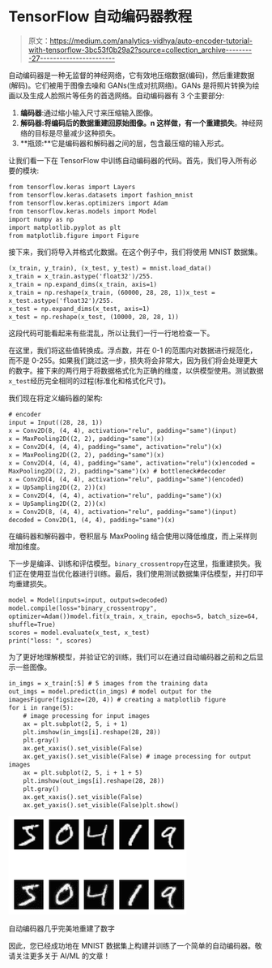 # TensorFlow 自动编码器教程

> 原文：<https://medium.com/analytics-vidhya/auto-encoder-tutorial-with-tensorflow-3bc53f0b29a2?source=collection_archive---------27----------------------->

自动编码器是一种无监督的神经网络，它有效地压缩数据(编码)，然后重建数据(解码)。它们被用于图像去噪和 GANs(生成对抗网络)。GANs 是将照片转换为绘画以及生成人脸照片等任务的首选网络。自动编码器有 3 个主要部分:

1.  **编码器**:通过缩小输入尺寸来压缩输入图像。
2.  **解码器:**将编码后的数据重建回原始图像。n 这样做，有一个**重建损失**。神经网络的目标是尽量减少这种损失。
3.  **瓶颈:**它是编码器和解码器之间的层，包含最压缩的输入形式。

让我们看一下在 TensorFlow 中训练自动编码器的代码。首先，我们导入所有必要的模块:

```
from tensorflow.keras import Layers
from tensorflow.keras.datasets import fashion_mnist
from tensorflow.keras.optimizers import Adam
from tensorflow.keras.models import Model
import numpy as np
import matplotlib.pyplot as plt
from matplotlib.figure import Figure
```

接下来，我们将导入并格式化数据。在这个例子中，我们将使用 MNIST 数据集。

```
(x_train, y_train), (x_test, y_test) = mnist.load_data()
x_train = x_train.astype('float32')/255.
x_train = np.expand_dims(x_train, axis=1)
x_train = np.reshape(x_train, (60000, 28, 28, 1))x_test = x_test.astype('float32')/255.
x_test = np.expand_dims(x_test, axis=1)
x_test = np.reshape(x_test, (10000, 28, 28, 1))
```

这段代码可能看起来有些混乱，所以让我们一行一行地检查一下。

在这里，我们将这些值转换成。浮点数，并在 0-1 的范围内对数据进行规范化，而不是 0-255。如果我们跳过这一步，损失将会非常大，因为我们将会处理更大的数字。接下来的两行用于将数据格式化为正确的维度，以供模型使用。测试数据`x_test`经历完全相同的过程(标准化和格式化尺寸)。

我们现在将定义编码器的架构:

```
# encoder
input = Input((28, 28, 1))
x = Conv2D(8, (4, 4), activation="relu", padding="same")(input)
x = MaxPooling2D((2, 2), padding="same")(x)
x = Conv2D(4, (4, 4), padding="same", activation="relu")(x)
x = MaxPooling2D((2, 2), padding="same")(x)
x = Conv2D(4, (4, 4), padding="same", activation="relu")(x)encoded = MaxPooling2D((2, 2), padding="same")(x) # bottleneck#decoder
x = Conv2D(4, (4, 4), activation="relu", padding="same")(encoded)
x = UpSampling2D((2, 2))(x)
x = Conv2D(4, (4, 4), activation="relu", padding="same")(x)
x = UpSampling2D((2, 2))(x)
x = Conv2D(8, (4, 4), activation="relu", padding="same")(input)
decoded = Conv2D(1, (4, 4), padding="same")(x)
```

在编码器和解码器中，卷积层与 MaxPooling 结合使用以降低维度，而上采样则增加维度。

下一步是编译、训练和评估模型。`binary_crossentropy`在这里，指重建损失。我们正在使用亚当优化器进行训练。最后，我们使用测试数据集评估模型，并打印平均重建损失。

```
model = Model(inputs=input, outputs=decoded)
model.compile(loss="binary_crossentropy", optimizer=Adam())model.fit(x_train, x_train, epochs=5, batch_size=64, shuffle=True)
scores = model.evaluate(x_test, x_test)
print("loss: ", scores)
```

为了更好地理解模型，并验证它的训练，我们可以在通过自动编码器之前和之后显示一些图像。

```
in_imgs = x_train[:5] # 5 images from the training data
out_imgs = model.predict(in_imgs) # model output for the imagesFigure(figsize=(20, 4)) # creating a matplotlib figure
for i in range(5):
    # image processing for input images
    ax = plt.subplot(2, 5, i + 1)
    plt.imshow(in_imgs[i].reshape(28, 28))
    plt.gray()
    ax.get_xaxis().set_visible(False)
    ax.get_yaxis().set_visible(False) # image processing for output images
    ax = plt.subplot(2, 5, i + 1 + 5)
    plt.imshow(out_imgs[i].reshape(28, 28))
    plt.gray()
    ax.get_xaxis().set_visible(False)
    ax.get_yaxis().set_visible(False)plt.show()
```

![](img/d5658592d14f48c3201e940ea3957d9e.png)

自动编码器几乎完美地重建了数字

因此，您已经成功地在 MNIST 数据集上构建并训练了一个简单的自动编码器。敬请关注更多关于 AI/ML 的文章！